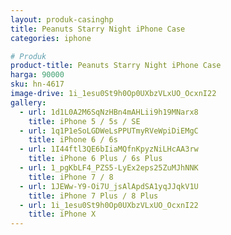 ```yaml
---
layout: produk-casinghp
title: Peanuts Starry Night iPhone Case
categories: iphone

# Produk
product-title: Peanuts Starry Night iPhone Case
harga: 90000
sku: hn-4617
image-drive: 1i_1esu0St9h0Op0UXbzVLxUO_OcxnI22
gallery:
  - url: 1d1L0A2M6SqNzHBn4mAHLii9h19MNarx8
    title: iPhone 5 / 5s / SE
  - url: 1q1P1eSoLGDWeLsPPUTmyRVeWpiDiEMgC
    title: iPhone 6 / 6s
  - url: 1I44ftl3QE6bIiaMQfnKpyzNiLHcAA3rw
    title: iPhone 6 Plus / 6s Plus
  - url: 1_pgKbLF4_PZS5-LyEx2eps25ZuMJhNNK
    title: iPhone 7 / 8
  - url: 1JEWw-Y9-Oi7U_jsAlApdSA1yqJJqkV1U
    title: iPhone 7 Plus / 8 Plus
  - url: 1i_1esu0St9h0Op0UXbzVLxUO_OcxnI22
    title: iPhone X
---
```

